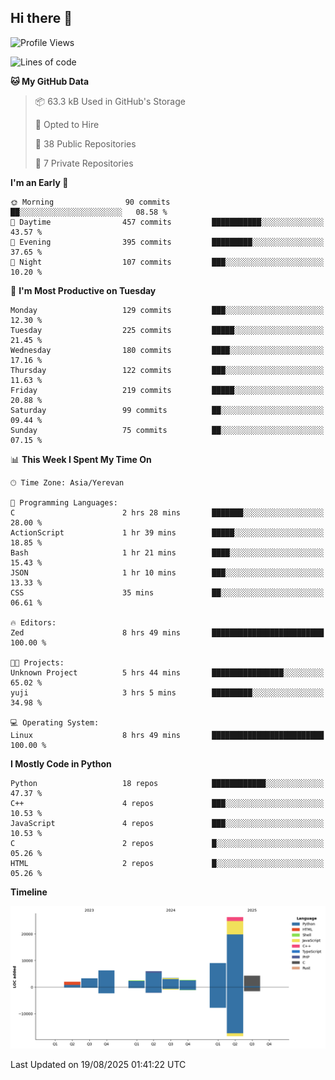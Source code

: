 ## Hi there 👋

<!--START_SECTION:waka-->
![Profile Views](http://img.shields.io/badge/Profile%20Views-0-blue)

![Lines of code](https://img.shields.io/badge/From%20Hello%20World%20I%27ve%20Written-65.7%20thousand%20lines%20of%20code-blue)

**🐱 My GitHub Data** 

> 📦 63.3 kB Used in GitHub's Storage 
 > 
> 💼 Opted to Hire
 > 
> 📜 38 Public Repositories 
 > 
> 🔑 7 Private Repositories 
 > 
**I'm an Early 🐤** 

```text
🌞 Morning                90 commits          ██░░░░░░░░░░░░░░░░░░░░░░░   08.58 % 
🌆 Daytime                457 commits         ███████████░░░░░░░░░░░░░░   43.57 % 
🌃 Evening                395 commits         █████████░░░░░░░░░░░░░░░░   37.65 % 
🌙 Night                  107 commits         ███░░░░░░░░░░░░░░░░░░░░░░   10.20 % 
```
📅 **I'm Most Productive on Tuesday** 

```text
Monday                   129 commits         ███░░░░░░░░░░░░░░░░░░░░░░   12.30 % 
Tuesday                  225 commits         █████░░░░░░░░░░░░░░░░░░░░   21.45 % 
Wednesday                180 commits         ████░░░░░░░░░░░░░░░░░░░░░   17.16 % 
Thursday                 122 commits         ███░░░░░░░░░░░░░░░░░░░░░░   11.63 % 
Friday                   219 commits         █████░░░░░░░░░░░░░░░░░░░░   20.88 % 
Saturday                 99 commits          ██░░░░░░░░░░░░░░░░░░░░░░░   09.44 % 
Sunday                   75 commits          ██░░░░░░░░░░░░░░░░░░░░░░░   07.15 % 
```


📊 **This Week I Spent My Time On** 

```text
🕑︎ Time Zone: Asia/Yerevan

💬 Programming Languages: 
C                        2 hrs 28 mins       ███████░░░░░░░░░░░░░░░░░░   28.00 % 
ActionScript             1 hr 39 mins        █████░░░░░░░░░░░░░░░░░░░░   18.85 % 
Bash                     1 hr 21 mins        ████░░░░░░░░░░░░░░░░░░░░░   15.43 % 
JSON                     1 hr 10 mins        ███░░░░░░░░░░░░░░░░░░░░░░   13.33 % 
CSS                      35 mins             ██░░░░░░░░░░░░░░░░░░░░░░░   06.61 % 

🔥 Editors: 
Zed                      8 hrs 49 mins       █████████████████████████   100.00 % 

🐱‍💻 Projects: 
Unknown Project          5 hrs 44 mins       ████████████████░░░░░░░░░   65.02 % 
yuji                     3 hrs 5 mins        █████████░░░░░░░░░░░░░░░░   34.98 % 

💻 Operating System: 
Linux                    8 hrs 49 mins       █████████████████████████   100.00 % 
```

**I Mostly Code in Python** 

```text
Python                   18 repos            ████████████░░░░░░░░░░░░░   47.37 % 
C++                      4 repos             ███░░░░░░░░░░░░░░░░░░░░░░   10.53 % 
JavaScript               4 repos             ███░░░░░░░░░░░░░░░░░░░░░░   10.53 % 
C                        2 repos             █░░░░░░░░░░░░░░░░░░░░░░░░   05.26 % 
HTML                     2 repos             █░░░░░░░░░░░░░░░░░░░░░░░░   05.26 % 
```



**Timeline**

![Lines of Code chart](https://raw.githubusercontent.com/0xM4LL0C/0xM4LL0C/main/assets/bar_graph.png)


 Last Updated on 19/08/2025 01:41:22 UTC
<!--END_SECTION:waka-->
